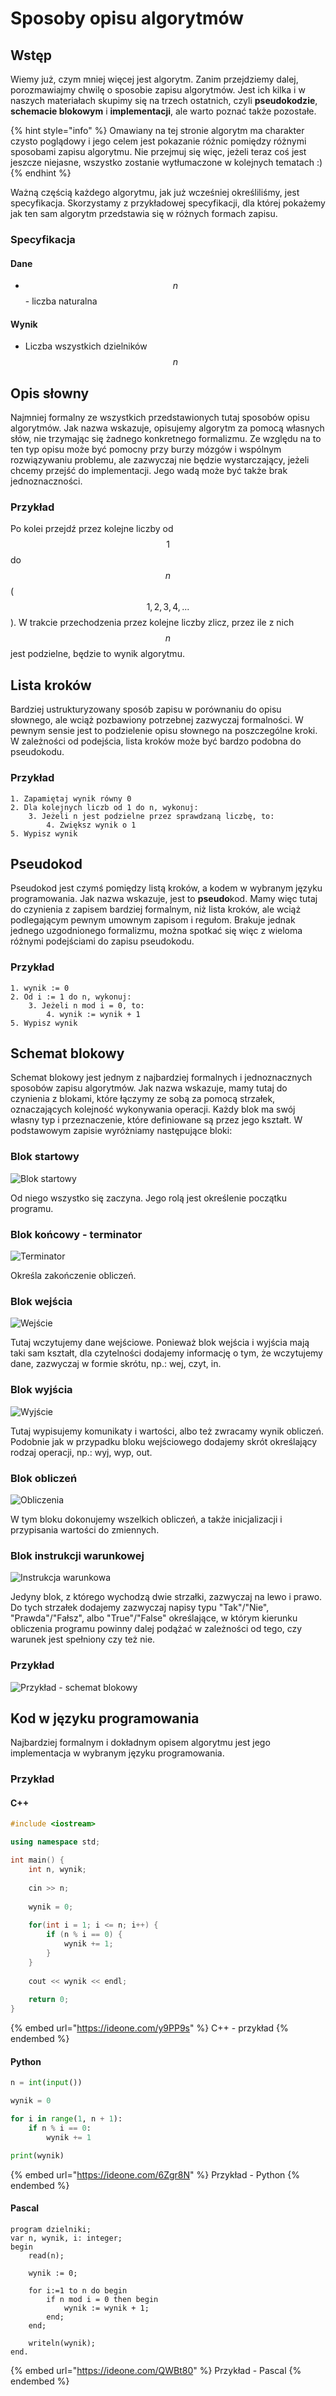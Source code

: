 # Sposoby opisu algorytmów

## Wstęp

Wiemy już, czym mniej więcej jest algorytm. Zanim przejdziemy dalej, porozmawiajmy chwilę o sposobie zapisu algorytmów. Jest ich kilka i w naszych materiałach skupimy się na trzech ostatnich, czyli **pseudokodzie**, **schemacie blokowym** i **implementacji**, ale warto poznać także pozostałe. 

{% hint style="info" %}
Omawiany na tej stronie algorytm ma charakter czysto poglądowy i jego celem jest pokazanie różnic pomiędzy różnymi sposobami zapisu algorytmu. Nie przejmuj się więc, jeżeli teraz coś jest jeszcze niejasne, wszystko zostanie wytłumaczone w kolejnych tematach :)
{% endhint %}

Ważną częścią każdego algorytmu, jak już wcześniej określiliśmy, jest specyfikacja. Skorzystamy z przykładowej specyfikacji, dla której pokażemy jak ten sam algorytm przedstawia się w różnych formach zapisu.

### Specyfikacja

#### Dane

* $$n$$ - liczba naturalna

#### Wynik

* Liczba wszystkich dzielników $$n$$ 

## Opis słowny

Najmniej formalny ze wszystkich przedstawionych tutaj sposobów opisu algorytmów. Jak nazwa wskazuje, opisujemy algorytm za pomocą własnych słów, nie trzymając się żadnego konkretnego formalizmu. Ze względu na to ten typ opisu może być pomocny przy burzy mózgów i wspólnym rozwiązywaniu problemu, ale zazwyczaj nie będzie wystarczający, jeżeli chcemy przejść do implementacji. Jego wadą może być także brak jednoznaczności.

### Przykład

Po kolei przejdź przez kolejne liczby od $$1$$ do $$n$$ ($$1,2,3,4,...$$). W trakcie przechodzenia przez kolejne liczby zlicz, przez ile z nich $$n$$ jest podzielne, będzie to wynik algorytmu.

## Lista kroków

Bardziej ustrukturyzowany sposób zapisu w porównaniu do opisu słownego, ale wciąż pozbawiony potrzebnej zazwyczaj formalności. W pewnym sensie jest to podzielenie opisu słownego na poszczególne kroki. W zależności od podejścia, lista kroków może być bardzo podobna do pseudokodu.

### Przykład

```
1. Zapamiętaj wynik równy 0
2. Dla kolejnych liczb od 1 do n, wykonuj:
    3. Jeżeli n jest podzielne przez sprawdzaną liczbę, to:
        4. Zwiększ wynik o 1
5. Wypisz wynik
```

## Pseudokod

Pseudokod jest czymś pomiędzy listą kroków, a kodem w wybranym języku programowania. Jak nazwa wskazuje, jest to **pseudo**kod. Mamy więc tutaj do czynienia z zapisem bardziej formalnym, niż lista kroków, ale wciąż podlegającym pewnym umownym zapisom i regułom. Brakuje jednak jednego uzgodnionego formalizmu, można spotkać się więc z wieloma różnymi podejściami do zapisu pseudokodu.

### Przykład

```
1. wynik := 0
2. Od i := 1 do n, wykonuj:
    3. Jeżeli n mod i = 0, to:
        4. wynik := wynik + 1
5. Wypisz wynik
```

## Schemat blokowy

Schemat blokowy jest jednym z najbardziej formalnych i jednoznacznych sposobów zapisu algorytmów. Jak nazwa wskazuje, mamy tutaj do czynienia z blokami, które łączymy ze sobą za pomocą strzałek, oznaczających kolejność wykonywania operacji. Każdy blok ma swój własny typ i przeznaczenie, które definiowane są przez jego kształt. W podstawowym zapisie wyróżniamy następujące bloki:

### Blok startowy

![Blok startowy](../.gitbook/assets/blok_start.png)

Od niego wszystko się zaczyna. Jego rolą jest określenie początku programu.

### Blok końcowy - terminator

![Terminator](../.gitbook/assets/blok_stop.png)

Określa zakończenie obliczeń.

### Blok wejścia

![Wejście](../.gitbook/assets/blok_in.png)

Tutaj wczytujemy dane wejściowe. Ponieważ blok wejścia i wyjścia mają taki sam kształt, dla czytelności dodajemy informację o tym, że wczytujemy dane, zazwyczaj w formie skrótu, np.: wej, czyt, in.

### Blok wyjścia

![Wyjście](../.gitbook/assets/blok_out.png)

Tutaj wypisujemy komunikaty i wartości, albo też zwracamy wynik obliczeń. Podobnie jak w przypadku bloku wejściowego dodajemy skrót określający rodzaj operacji, np.: wyj, wyp, out.

### Blok obliczeń

![Obliczenia](../.gitbook/assets/blok_compute.png)

W tym bloku dokonujemy wszelkich obliczeń, a także inicjalizacji i przypisania wartości do zmiennych.

### Blok instrukcji warunkowej

![Instrukcja warunkowa](../.gitbook/assets/blok_if.png)

Jedyny blok, z którego wychodzą dwie strzałki, zazwyczaj na lewo i prawo. Do tych strzałek dodajemy zazwyczaj napisy typu "Tak"/"Nie", "Prawda"/"Fałsz", albo "True"/"False" określające, w którym kierunku obliczenia programu powinny dalej podążać w zależności od tego, czy warunek jest spełniony czy też nie.

### Przykład

![Przykład - schemat blokowy](../.gitbook/assets/example.png)



## Kod w języku programowania

Najbardziej formalnym i dokładnym opisem algorytmu jest jego implementacja w wybranym języku programowania.

### Przykład

#### C++

```cpp
#include <iostream>

using namespace std;

int main() {
    int n, wynik;
    
    cin >> n;
    
    wynik = 0;
    
    for(int i = 1; i <= n; i++) {
        if (n % i == 0) {
            wynik += 1;
        }
    }
    
    cout << wynik << endl;
    
    return 0;
}
```

{% embed url="https://ideone.com/y9PP9s" %}
C++ - przykład
{% endembed %}

#### Python

```python
n = int(input())

wynik = 0

for i in range(1, n + 1):
    if n % i == 0:
        wynik += 1

print(wynik)
```

{% embed url="https://ideone.com/6Zgr8N" %}
Przykład - Python
{% endembed %}

#### Pascal

```
program dzielniki;
var n, wynik, i: integer;
begin
	read(n);
	
	wynik := 0;
	
	for i:=1 to n do begin
		if n mod i = 0 then begin
			wynik := wynik + 1;
		end;
	end;
	
	writeln(wynik);
end.
```

{% embed url="https://ideone.com/QWBt80" %}
Przykład - Pascal
{% endembed %}

